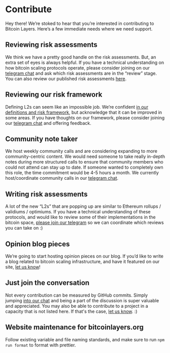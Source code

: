 # Contribute

Hey there! We’re stoked to hear that you’re interested in contributing to Bitcoin Layers. Here’s a few immediate needs where we need support.

## Reviewing risk assessments

We think we have a pretty good handle on the risk assessments. But, an extra set of eyes is always helpful. If you have a technical understanding on how bitcoin scaling protocols operate, please consider joining on our [telegram chat](https://t.me/+8rv-1I2gkmQ4ZmJh) and ask which risk assessments are in the “review” stage. You can also review our published risk assessments [here](https://github.com/bitcoinlayers/bitcoinlayers/tree/main/content).

## Reviewing our risk framework

Defining L2s can seem like an impossible job. We’re confident [in our definitions and risk framework](https://bitcoin-layers.gitbook.io/untitled/), but acknowledge that it can be improved in some areas. If you have thoughts on our framework, please consider joining our [telegram chat](https://t.me/+8rv-1I2gkmQ4ZmJh) and offering feedback.

## Community note taker

We host weekly community calls and are considering expanding to more community-centric content. We would need someone to take really in-depth notes during more structured calls to ensure that community members who could not attend can stay up to date. If someone wanted to completely own this role, the time commitment would be 4-5 hours a month. We currently host/coordinate community calls in our [telegram chat](https://t.me/+8rv-1I2gkmQ4ZmJh).

## Writing risk assessments

A lot of the new “L2s” that are popping up are similar to Ethereum rollups / validiums / optimiums. If you have a technical understanding of these protocols, and would like to review some of their implementations in the bitcoin space, [please join our telegram](https://t.me/+8rv-1I2gkmQ4ZmJh) so we can coordinate which reviews you can take on :)

## Opinion blog pieces

We’re going to start hosting opinion pieces on our blog. If you’d like to write a blog related to bitcoin scaling infrastructure, and have it featured on our site, [let us know](https://t.me/+8rv-1I2gkmQ4ZmJh)!

## Just join the conversation

Not every contribution can be measured by GitHub commits. Simply jumping [into our chat](https://t.me/+8rv-1I2gkmQ4ZmJh) and being a part of the discussion is super valuable and appreciated. You may also be able to contribute to a project in a capacity that is not listed here. If that's the case, [let us know](https://t.me/+8rv-1I2gkmQ4ZmJh). :)

## Website maintenance for bitcoinlayers.org

Follow existing variable and file naming standards, and make sure to run `npm run format` to format with prettier.
